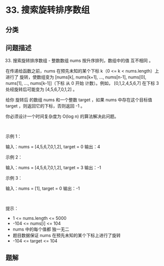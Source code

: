 
# 33. 搜索旋转排序数组

## 分类

## 问题描述 

33. 搜索旋转排序数组 - 整数数组 nums 按升序排列，数组中的值 互不相同 。

在传递给函数之前，nums 在预先未知的某个下标 k（0 <= k < nums.length）上进行了 旋转，使数组变为 [nums[k], nums[k+1], ..., nums[n-1], nums[0], nums[1], ..., nums[k-1]]（下标 从 0 开始 计数）。例如， [0,1,2,4,5,6,7] 在下标 3 处经旋转后可能变为 [4,5,6,7,0,1,2] 。

给你 旋转后 的数组 nums 和一个整数 target ，如果 nums 中存在这个目标值 target ，则返回它的下标，否则返回 -1 。

你必须设计一个时间复杂度为 O(log n) 的算法解决此问题。

 

示例 1：


输入：nums = [4,5,6,7,0,1,2], target = 0
输出：4


示例 2：


输入：nums = [4,5,6,7,0,1,2], target = 3
输出：-1

示例 3：


输入：nums = [1], target = 0
输出：-1


 

提示：

 * 1 <= nums.length <= 5000
 * -104 <= nums[i] <= 104
 * nums 中的每个值都 独一无二
 * 题目数据保证 nums 在预先未知的某个下标上进行了旋转
 * -104 <= target <= 104

## 题解

